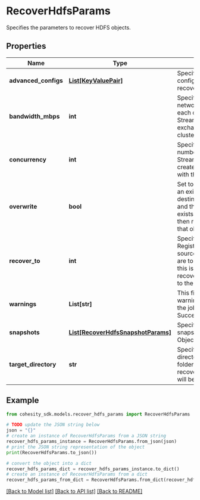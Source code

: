 # RecoverHdfsParams

Specifies the parameters to recover HDFS objects.

## Properties

Name | Type | Description | Notes
------------ | ------------- | ------------- | -------------
**advanced_configs** | [**List[KeyValuePair]**](KeyValuePair.md) | Specifies the advanced configuration for a recovery job. | [optional] 
**bandwidth_mbps** | **int** | Specifies the maximum network bandwidth that each concurrent IO Stream can use for exchanging data with the cluster. | [optional] 
**concurrency** | **int** | Specifies the maximum number of concurrent IO Streams that will be created to exchange data with the cluster. | [optional] 
**overwrite** | **bool** | Set to true to overwrite an existing object at the destination. If set to false, and the same object exists at the destination, then recovery will fail for that object. | [optional] 
**recover_to** | **int** | Specifies the &#39;Source Registration ID&#39; of the source where the objects are to be recovered. If this is not specified, the recovery job will recover to the original location. | [optional] 
**warnings** | **List[str]** | This field will hold the warnings in cases where the job status is SucceededWithWarnings. | [optional] [readonly] 
**snapshots** | [**List[RecoverHdfsSnapshotParams]**](RecoverHdfsSnapshotParams.md) | Specifies the local snapshot ids of the Objects to be recovered. | 
**target_directory** | **str** | Specifies the target directory where files and folders are to be recovered. If not set, this will be taken as &#39;/&#39; | [optional] 

## Example

```python
from cohesity_sdk.models.recover_hdfs_params import RecoverHdfsParams

# TODO update the JSON string below
json = "{}"
# create an instance of RecoverHdfsParams from a JSON string
recover_hdfs_params_instance = RecoverHdfsParams.from_json(json)
# print the JSON string representation of the object
print(RecoverHdfsParams.to_json())

# convert the object into a dict
recover_hdfs_params_dict = recover_hdfs_params_instance.to_dict()
# create an instance of RecoverHdfsParams from a dict
recover_hdfs_params_from_dict = RecoverHdfsParams.from_dict(recover_hdfs_params_dict)
```
[[Back to Model list]](../README.md#documentation-for-models) [[Back to API list]](../README.md#documentation-for-api-endpoints) [[Back to README]](../README.md)


